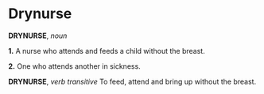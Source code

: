 # Drynurse

**DRYNURSE**, _noun_

**1.** A nurse who attends and feeds a child without the breast.

**2.** One who attends another in sickness.

**DRYNURSE**, _verb transitive_ To feed, attend and bring up without the breast.
